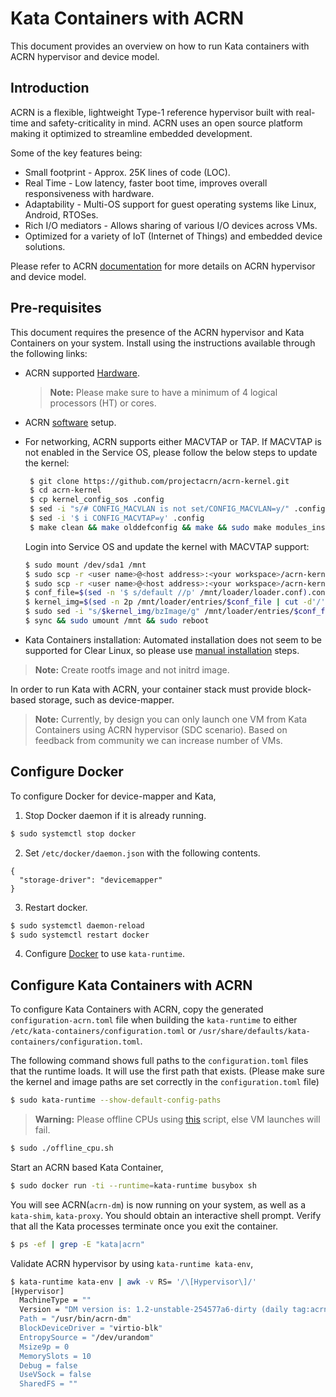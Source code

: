 # Kata Containers with ACRN

This document provides an overview on how to run Kata containers with ACRN hypervisor and device model.

## Introduction

ACRN is a flexible, lightweight Type-1 reference hypervisor built with real-time and safety-criticality in mind. ACRN uses an open source platform making it optimized to streamline embedded development.

Some of the key features being:

- Small footprint - Approx. 25K lines of code (LOC).
- Real Time - Low latency, faster boot time, improves overall responsiveness with hardware.
- Adaptability - Multi-OS support for guest operating systems like Linux, Android, RTOSes.
- Rich I/O mediators - Allows sharing of various I/O devices across VMs.
- Optimized for a variety of IoT (Internet of Things) and embedded device solutions.

Please refer to ACRN [documentation](https://projectacrn.github.io/latest/index.html) for more details on ACRN hypervisor and device model.

## Pre-requisites

This document requires the presence of the ACRN hypervisor and Kata Containers on your system. Install using the instructions available through the following links:

- ACRN supported [Hardware](https://projectacrn.github.io/latest/hardware.html#supported-hardware).
  > **Note:** Please make sure to have a minimum of 4 logical processors (HT) or cores.
- ACRN [software](https://projectacrn.github.io/latest/tutorials/kbl-nuc-sdc.html#use-the-script-to-set-up-acrn-automatically) setup.
- For networking, ACRN supports either MACVTAP or TAP. If MACVTAP is not enabled in the Service OS, please follow the below steps to update the kernel:

  ```sh
   $ git clone https://github.com/projectacrn/acrn-kernel.git
   $ cd acrn-kernel
   $ cp kernel_config_sos .config
   $ sed -i "s/# CONFIG_MACVLAN is not set/CONFIG_MACVLAN=y/" .config
   $ sed -i '$ i CONFIG_MACVTAP=y' .config
   $ make clean && make olddefconfig && make && sudo make modules_install INSTALL_MOD_PATH=out/
  ```
  Login into Service OS and update the kernel with MACVTAP support:

  ```sh
  $ sudo mount /dev/sda1 /mnt
  $ sudo scp -r <user name>@<host address>:<your workspace>/acrn-kernel/arch/x86/boot/bzImage /mnt/EFI/org.clearlinux/
  $ sudo scp -r <user name>@<host address>:<your workspace>/acrn-kernel/out/lib/modules/* /lib/modules/
  $ conf_file=$(sed -n '$ s/default //p' /mnt/loader/loader.conf).conf
  $ kernel_img=$(sed -n 2p /mnt/loader/entries/$conf_file | cut -d'/' -f4)
  $ sudo sed -i "s/$kernel_img/bzImage/g" /mnt/loader/entries/$conf_file
  $ sync && sudo umount /mnt && sudo reboot
  ```
- Kata Containers installation: Automated installation does not seem to be supported for Clear Linux, so please use [manual installation](../Developer-Guide.md) steps.

> **Note:** Create rootfs image and not initrd image.

In order to run Kata with ACRN, your container stack must provide block-based storage, such as device-mapper.

> **Note:** Currently, by design you can only launch one VM from Kata Containers using ACRN hypervisor (SDC scenario). Based on feedback from community we can increase number of VMs.

## Configure Docker

To configure Docker for device-mapper and Kata,

1. Stop Docker daemon if it is already running.

```bash
$ sudo systemctl stop docker
```

2. Set `/etc/docker/daemon.json` with the following contents.

```
{
  "storage-driver": "devicemapper"
}
```

3. Restart docker.

```bash
$ sudo systemctl daemon-reload
$ sudo systemctl restart docker
```

4. Configure [Docker](../Developer-Guide.md#update-the-docker-systemd-unit-file) to use `kata-runtime`.

## Configure Kata Containers with ACRN

To configure Kata Containers with ACRN, copy the generated `configuration-acrn.toml` file when building the `kata-runtime` to either `/etc/kata-containers/configuration.toml` or `/usr/share/defaults/kata-containers/configuration.toml`.

The following command shows full paths to the `configuration.toml` files that the runtime loads. It will use the first path that exists. (Please make sure the kernel and image paths are set correctly in the `configuration.toml` file)

```bash
$ sudo kata-runtime --show-default-config-paths
```

>**Warning:** Please offline CPUs using [this](offline_cpu.sh) script, else VM launches will fail.

```bash
$ sudo ./offline_cpu.sh
```

Start an ACRN based Kata Container,

```bash
$ sudo docker run -ti --runtime=kata-runtime busybox sh
```

You will see ACRN(`acrn-dm`) is now running on your system, as well as a `kata-shim`, `kata-proxy`. You should obtain an interactive shell prompt. Verify that all the Kata processes terminate once you exit the container.

```bash
$ ps -ef | grep -E "kata|acrn"
```

Validate ACRN hypervisor by using `kata-runtime kata-env`,

```sh
$ kata-runtime kata-env | awk -v RS= '/\[Hypervisor\]/'
[Hypervisor]
  MachineType = ""
  Version = "DM version is: 1.2-unstable-254577a6-dirty (daily tag:acrn-2019w27.4-140000p)
  Path = "/usr/bin/acrn-dm"
  BlockDeviceDriver = "virtio-blk"
  EntropySource = "/dev/urandom"
  Msize9p = 0
  MemorySlots = 10
  Debug = false
  UseVSock = false
  SharedFS = ""
```
